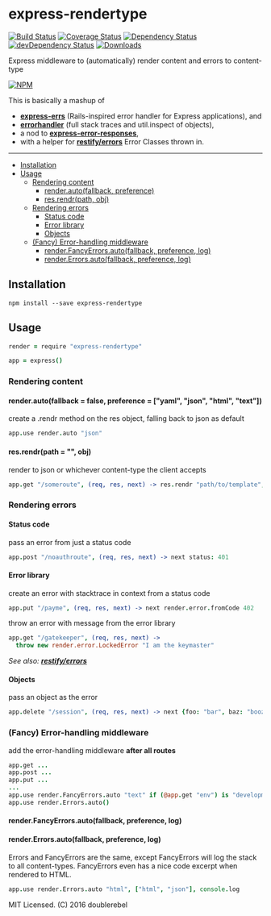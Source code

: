 # express-rendertype

[![Build Status][ci-master]][travis-ci]
[![Coverage Status][coverage-master]][coveralls]
[![Dependency Status][dependency]][david]
[![devDependency Status][dev-dependency]][david]
[![Downloads][downloads]][npm]

Express middleware to (automatically) render content and errors to content-type

[![NPM][npm-stats]][npm]

This is basically a mashup of

  * **[express-errs][1]** (Rails-inspired error handler for Express applications), and
  * **[errorhandler][2]** (full stack traces and util.inspect of objects),
  * a nod to **[express-error-responses][3]**,
  * with a helper for **[restify/errors][4]** Error Classes thrown in.

---

  * [Installation](#installation)
  * [Usage](#usage)
    - [Rendering content](#rendering-content)
      + [render.auto(fallback, preference)](#renderautofallback--false-preference--yaml-json-html-text)
      + [res.rendr(path, obj)](#resrendrpath---obj)
    - [Rendering errors](#rendering-errors)
      + [Status code](#status-code)
      + [Error library](#error-library)
      + [Objects](#objects)
    - [(Fancy) Error-handling middleware](#fancy-error-handling-middleware)
      + [render.FancyErrors.auto(fallback, preference, log)](#renderfancyerrorsautofallback-preference-log)
      + [render.Errors.auto(fallback, preference, log)](#rendererrorsautofallback-preference-log)

## Installation

    npm install --save express-rendertype

## Usage

```coffee
render = require "express-rendertype"

app = express()
```

### Rendering content

#### render.auto(fallback = false, preference = ["yaml", "json", "html", "text"])
create a .rendr method on the res object, falling back to json as default
```coffee
app.use render.auto "json"
```

#### res.rendr(path = "", obj)
render to json or whichever content-type the client accepts
```coffee
app.get "/someroute", (req, res, next) -> res.rendr "path/to/template", obj
```

### Rendering errors

#### Status code
pass an error from just a status code
```coffee
app.post "/noauthroute", (req, res, next) -> next status: 401
```

#### Error library
create an error with stacktrace in context from a status code
```coffee
app.put "/payme", (req, res, next) -> next render.error.fromCode 402
```

throw an error with message from the error library
```coffee
app.get "/gatekeeper", (req, res, next) ->
  throw new render.error.LockedError "I am the keymaster"
```
*See also: [**restify/errors**](https://github.com/restify/errors)*

#### Objects
pass an object as the error
```coffee
app.delete "/session", (req, res, next) -> next {foo: "bar", baz: "booze"}
```

### (Fancy) Error-handling middleware
add the error-handling middleware **after all routes**
```coffee
app.get ...
app.post ...
app.put ...
...
app.use render.FancyErrors.auto "text" if (@app.get "env") is "development"
app.use render.Errors.auto()
```

#### render.FancyErrors.auto(fallback, preference, log)
#### render.Errors.auto(fallback, preference, log)
Errors and FancyErrors are the same, except FancyErrors will log the stack to all content-types.  FancyErrors even has a nice code excerpt when rendered to HTML.
```coffee
app.use render.Errors.auto "html", ["html", "json"], console.log
```

MIT Licensed. (C) 2016 doublerebel

[1]: https://github.com/vdemedes/express-errors

[2]: https://github.com/expressjs/errorhandler

[3]: https://github.com/trygve-lie/express-error-responses/blob/master/lib/middleware.js

[4]: https://github.com/restify/errors

  [ci-master]: https://img.shields.io/travis/nextorigin/express-rendertype/master.svg?style=flat-square
  [travis-ci]: https://travis-ci.org/nextorigin/express-rendertype
  [coverage-master]: https://img.shields.io/coveralls/nextorigin/express-rendertype/master.svg?style=flat-square
  [coveralls]: https://coveralls.io/r/nextorigin/express-rendertype
  [dependency]: https://img.shields.io/david/nextorigin/express-rendertype.svg?style=flat-square
  [david]: https://david-dm.org/nextorigin/express-rendertype
  [dev-dependency]: https://img.shields.io/david/dev/nextorigin/express-rendertype.svg?style=flat-square
  [david-dev]: https://david-dm.org/nextorigin/express-rendertype#info=devDependencies
  [downloads]: https://img.shields.io/npm/dm/express-rendertype.svg?style=flat-square
  [npm]: https://www.npmjs.org/package/express-rendertype
  [npm-stats]: https://nodei.co/npm/express-rendertype.png?downloads=true&downloadRank=true&stars=true

